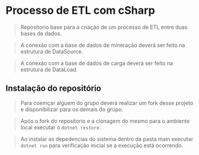# Processo de ETL com cSharp

> Repositorio base para a criação de um processo de ETL entre duas bases de dados.

> A conexão com a base de dados de mineração deverá ser feito na estrutura de DataSource.

> A conexão com a base de dados de carga deverá ser feito na estrutura de DataLoad.

## Instalação do repositório

> Para coemçar alguem do grupo deverá realizar um fork desse projeto e disponibilizar para os demais do grupo.

> Após o fork do repositorio e a clonagem do mesmo para o ambiente local executar o  ```dotnet restore```.

> Ao instalar as depedencias do sistema dentro da pasta main executar ```dotnet run``` para verificação inicial se a execução está ocorrendo.